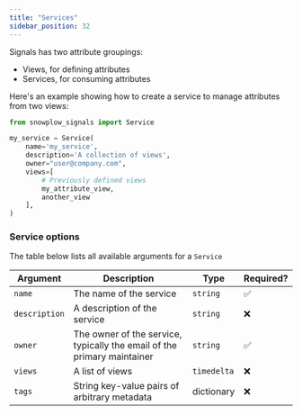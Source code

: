 ```yaml
---
title: "Services"
sidebar_position: 32
---
```


Signals has two attribute groupings:
* Views, for defining attributes
* Services, for consuming attributes

Here's an example showing how to create a service to manage attributes from two views:

```python
from snowplow_signals import Service

my_service = Service(
    name='my_service',
    description='A collection of views',
    owner="user@company.com",
    views=[
        # Previously defined views
        my_attribute_view,
        another_view
    ],
)
```

### Service options

The table below lists all available arguments for a `Service`

| Argument      | Description                                                             | Type        | Required? |
| ------------- | ----------------------------------------------------------------------- | ----------- | --------- |
| `name`        | The name of the service                                                 | `string`    | ✅         |
| `description` | A description of the service                                            | `string`    | ❌         |
| `owner`       | The owner of the service, typically the email of the primary maintainer | `string`    | ✅         |
| `views`       | A list of views                                                         | `timedelta` | ❌         |
| `tags`        | String key-value pairs of arbitrary metadata                            | dictionary  | ❌         |
